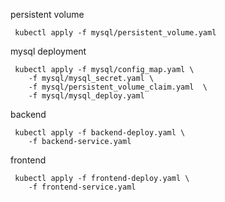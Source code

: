 persistent volume
```shell
 kubectl apply -f mysql/persistent_volume.yaml
```
mysql deployment
```shell
 kubectl apply -f mysql/config_map.yaml \
    -f mysql/mysql_secret.yaml \
    -f mysql/persistent_volume_claim.yaml  \
    -f mysql/mysql_deploy.yaml
```
backend
```shell
 kubectl apply -f backend-deploy.yaml \
    -f backend-service.yaml
```
frontend
```shell
 kubectl apply -f frontend-deploy.yaml \
    -f frontend-service.yaml
```